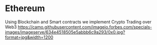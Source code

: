 # Ethereum
Using Blockchain and Smart contracts we implement Crypto Trading over Web3
https://camo.githubusercontent.com/imageio.forbes.com/specials-images/imageserve/634e4518505e5abbb6c9a293/0x0.jpg?format=jpg&width=1200
